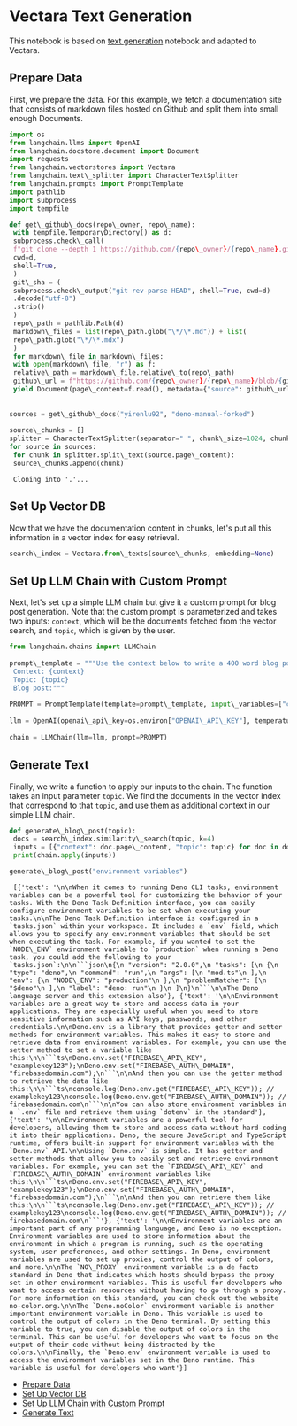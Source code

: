 # Vectara Text Generation

This notebook is based on [text generation](https://github.com/langchain-ai/langchain/blob/master/docs/modules/chains/index_examples/vector_db_text_generation.ipynb) notebook and adapted to Vectara.

## Prepare Data[​](#prepare-data "Direct link to Prepare Data")

First, we prepare the data. For this example, we fetch a documentation site that consists of markdown files hosted on Github and split them into small enough Documents.

```python
import os  
from langchain.llms import OpenAI  
from langchain.docstore.document import Document  
import requests  
from langchain.vectorstores import Vectara  
from langchain.text\_splitter import CharacterTextSplitter  
from langchain.prompts import PromptTemplate  
import pathlib  
import subprocess  
import tempfile  

```

```python
def get\_github\_docs(repo\_owner, repo\_name):  
 with tempfile.TemporaryDirectory() as d:  
 subprocess.check\_call(  
 f"git clone --depth 1 https://github.com/{repo\_owner}/{repo\_name}.git .",  
 cwd=d,  
 shell=True,  
 )  
 git\_sha = (  
 subprocess.check\_output("git rev-parse HEAD", shell=True, cwd=d)  
 .decode("utf-8")  
 .strip()  
 )  
 repo\_path = pathlib.Path(d)  
 markdown\_files = list(repo\_path.glob("\*/\*.md")) + list(  
 repo\_path.glob("\*/\*.mdx")  
 )  
 for markdown\_file in markdown\_files:  
 with open(markdown\_file, "r") as f:  
 relative\_path = markdown\_file.relative\_to(repo\_path)  
 github\_url = f"https://github.com/{repo\_owner}/{repo\_name}/blob/{git\_sha}/{relative\_path}"  
 yield Document(page\_content=f.read(), metadata={"source": github\_url})  
  
  
sources = get\_github\_docs("yirenlu92", "deno-manual-forked")  
  
source\_chunks = []  
splitter = CharacterTextSplitter(separator=" ", chunk\_size=1024, chunk\_overlap=0)  
for source in sources:  
 for chunk in splitter.split\_text(source.page\_content):  
 source\_chunks.append(chunk)  

```

```text
 Cloning into '.'...  

```

## Set Up Vector DB[​](#set-up-vector-db "Direct link to Set Up Vector DB")

Now that we have the documentation content in chunks, let's put all this information in a vector index for easy retrieval.

```python
search\_index = Vectara.from\_texts(source\_chunks, embedding=None)  

```

## Set Up LLM Chain with Custom Prompt[​](#set-up-llm-chain-with-custom-prompt "Direct link to Set Up LLM Chain with Custom Prompt")

Next, let's set up a simple LLM chain but give it a custom prompt for blog post generation. Note that the custom prompt is parameterized and takes two inputs: `context`, which will be the documents fetched from the vector search, and `topic`, which is given by the user.

```python
from langchain.chains import LLMChain  
  
prompt\_template = """Use the context below to write a 400 word blog post about the topic below:  
 Context: {context}  
 Topic: {topic}  
 Blog post:"""  
  
PROMPT = PromptTemplate(template=prompt\_template, input\_variables=["context", "topic"])  
  
llm = OpenAI(openai\_api\_key=os.environ["OPENAI\_API\_KEY"], temperature=0)  
  
chain = LLMChain(llm=llm, prompt=PROMPT)  

```

## Generate Text[​](#generate-text "Direct link to Generate Text")

Finally, we write a function to apply our inputs to the chain. The function takes an input parameter `topic`. We find the documents in the vector index that correspond to that `topic`, and use them as additional context in our simple LLM chain.

```python
def generate\_blog\_post(topic):  
 docs = search\_index.similarity\_search(topic, k=4)  
 inputs = [{"context": doc.page\_content, "topic": topic} for doc in docs]  
 print(chain.apply(inputs))  

```

```python
generate\_blog\_post("environment variables")  

```

````text
 [{'text': '\n\nWhen it comes to running Deno CLI tasks, environment variables can be a powerful tool for customizing the behavior of your tasks. With the Deno Task Definition interface, you can easily configure environment variables to be set when executing your tasks.\n\nThe Deno Task Definition interface is configured in a `tasks.json` within your workspace. It includes a `env` field, which allows you to specify any environment variables that should be set when executing the task. For example, if you wanted to set the `NODE\_ENV` environment variable to `production` when running a Deno task, you could add the following to your `tasks.json`:\n\n```json\n{\n "version": "2.0.0",\n "tasks": [\n {\n "type": "deno",\n "command": "run",\n "args": [\n "mod.ts"\n ],\n "env": {\n "NODE\_ENV": "production"\n },\n "problemMatcher": [\n "$deno"\n ],\n "label": "deno: run"\n }\n ]\n}\n```\n\nThe Deno language server and this extension also'}, {'text': '\n\nEnvironment variables are a great way to store and access data in your applications. They are especially useful when you need to store sensitive information such as API keys, passwords, and other credentials.\n\nDeno.env is a library that provides getter and setter methods for environment variables. This makes it easy to store and retrieve data from environment variables. For example, you can use the setter method to set a variable like this:\n\n```ts\nDeno.env.set("FIREBASE\_API\_KEY", "examplekey123");\nDeno.env.set("FIREBASE\_AUTH\_DOMAIN", "firebasedomain.com");\n```\n\nAnd then you can use the getter method to retrieve the data like this:\n\n```ts\nconsole.log(Deno.env.get("FIREBASE\_API\_KEY")); // examplekey123\nconsole.log(Deno.env.get("FIREBASE\_AUTH\_DOMAIN")); // firebasedomain.com\n```\n\nYou can also store environment variables in a `.env` file and retrieve them using `dotenv` in the standard'}, {'text': '\n\nEnvironment variables are a powerful tool for developers, allowing them to store and access data without hard-coding it into their applications. Deno, the secure JavaScript and TypeScript runtime, offers built-in support for environment variables with the `Deno.env` API.\n\nUsing `Deno.env` is simple. It has getter and setter methods that allow you to easily set and retrieve environment variables. For example, you can set the `FIREBASE\_API\_KEY` and `FIREBASE\_AUTH\_DOMAIN` environment variables like this:\n\n```ts\nDeno.env.set("FIREBASE\_API\_KEY", "examplekey123");\nDeno.env.set("FIREBASE\_AUTH\_DOMAIN", "firebasedomain.com");\n```\n\nAnd then you can retrieve them like this:\n\n```ts\nconsole.log(Deno.env.get("FIREBASE\_API\_KEY")); // examplekey123\nconsole.log(Deno.env.get("FIREBASE\_AUTH\_DOMAIN")); // firebasedomain.com\n```'}, {'text': '\n\nEnvironment variables are an important part of any programming language, and Deno is no exception. Environment variables are used to store information about the environment in which a program is running, such as the operating system, user preferences, and other settings. In Deno, environment variables are used to set up proxies, control the output of colors, and more.\n\nThe `NO\_PROXY` environment variable is a de facto standard in Deno that indicates which hosts should bypass the proxy set in other environment variables. This is useful for developers who want to access certain resources without having to go through a proxy. For more information on this standard, you can check out the website no-color.org.\n\nThe `Deno.noColor` environment variable is another important environment variable in Deno. This variable is used to control the output of colors in the Deno terminal. By setting this variable to true, you can disable the output of colors in the terminal. This can be useful for developers who want to focus on the output of their code without being distracted by the colors.\n\nFinally, the `Deno.env` environment variable is used to access the environment variables set in the Deno runtime. This variable is useful for developers who want'}]  

````

- [Prepare Data](#prepare-data)
- [Set Up Vector DB](#set-up-vector-db)
- [Set Up LLM Chain with Custom Prompt](#set-up-llm-chain-with-custom-prompt)
- [Generate Text](#generate-text)
